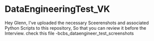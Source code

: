# DataEngineeringTest_VK

Hey Glenn, I've uploaded the necessary Sceerenshots and associated Python Scripts to this repository, So that you can review it before the Interview.
check this file -bcbs_dataengineer_test_screenshots